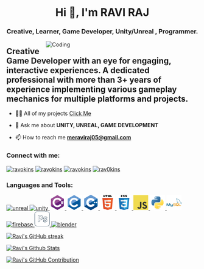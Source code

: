 <h1 align="center">Hi 👋, I'm RAVI RAJ</h1>
<h3 align="center">Creative, Learner, Game Developer, Unity/Unreal , Programmer.</h3>
<img align="right" alt="Coding" width="400" src="https://media.tenor.com/rePDfDWO3XoAAAAd/hacking.gif">

## Creative Game Developer with an eye for engaging, interactive experiences. A dedicated professional with more than 3+ years of experience implementing various gameplay mechanics for multiple platforms and projects.
- 👨‍💻 All of my projects [Click Me](https://rrrravi234.wixsite.com/ravi-raj)

- 💬 Ask me about **UNITY, UNREAL, GAME DEVELOPMENT**

- 📫 How to reach me **meraviraj05@gmail.com**
<h3 align="left">Connect with me:</h3>
<p align="left">
<a href="https://twitter.com/ravokins" target="blank"><img align="center" src="https://raw.githubusercontent.com/rahuldkjain/github-profile-readme-generator/master/src/images/icons/Social/twitter.svg" alt="ravokins" height="30" width="40" /></a>
<a href="https://linkedin.com/in/ravokins" target="blank"><img align="center" src="https://raw.githubusercontent.com/rahuldkjain/github-profile-readme-generator/master/src/images/icons/Social/linked-in-alt.svg" alt="ravokins" height="30" width="40" /></a>
<a href="https://instagram.com/ravokins" target="blank"><img align="center" src="https://raw.githubusercontent.com/rahuldkjain/github-profile-readme-generator/master/src/images/icons/Social/instagram.svg" alt="ravokins" height="30" width="40" /></a>
<a href="https://www.youtube.com/@rav0kins" target="blank"><img align="center" src="https://raw.githubusercontent.com/rahuldkjain/github-profile-readme-generator/master/src/images/icons/Social/youtube.svg" alt="rav0kins" height="30" width="40" /></a>
</p>

<h3 align="left">Languages and Tools:</h3>
<p align="left">  <a href="https://unrealengine.com/" target="_blank" rel="noreferrer"> <img src="https://raw.githubusercontent.com/kenangundogan/fontisto/036b7eca71aab1bef8e6a0518f7329f13ed62f6b/icons/svg/brand/unreal-engine.svg" alt="unreal" width="40" height="40"/> </a> <a href="https://unity.com/" target="_blank" rel="noreferrer"> <img src="https://www.vectorlogo.zone/logos/unity3d/unity3d-icon.svg" alt="unity" width="40" height="40"/> </a> <a href="https://www.w3schools.com/cs/" target="_blank" rel="noreferrer"> <img src="https://raw.githubusercontent.com/devicons/devicon/master/icons/csharp/csharp-original.svg" alt="csharp" width="40" height="40"/> </a> <a href="https://www.cprogramming.com/" target="_blank" rel="noreferrer"> <img src="https://raw.githubusercontent.com/devicons/devicon/master/icons/c/c-original.svg" alt="c" width="40" height="40"/> </a> <a href="https://www.w3schools.com/cpp/" target="_blank" rel="noreferrer"> <img src="https://raw.githubusercontent.com/devicons/devicon/master/icons/cplusplus/cplusplus-original.svg" alt="cplusplus" width="40" height="40"/> </a>  <a href="https://www.w3.org/html/" target="_blank" rel="noreferrer"> <img src="https://raw.githubusercontent.com/devicons/devicon/master/icons/html5/html5-original-wordmark.svg" alt="html5" width="40" height="40"/> </a>  <a href="https://www.w3schools.com/css/" target="_blank" rel="noreferrer"> <img src="https://raw.githubusercontent.com/devicons/devicon/master/icons/css3/css3-original-wordmark.svg" alt="css3" width="40" height="40"/> </a> <a href="https://developer.mozilla.org/en-US/docs/Web/JavaScript" target="_blank" rel="noreferrer"> <img src="https://raw.githubusercontent.com/devicons/devicon/master/icons/javascript/javascript-original.svg" alt="javascript" width="40" height="40"/> </a>  <a href="https://www.python.org" target="_blank" rel="noreferrer"> <img src="https://raw.githubusercontent.com/devicons/devicon/master/icons/python/python-original.svg" alt="python" width="40" height="40"/> </a> <a href="https://www.mysql.com/" target="_blank" rel="noreferrer"> <img src="https://raw.githubusercontent.com/devicons/devicon/master/icons/mysql/mysql-original-wordmark.svg" alt="mysql" width="40" height="40"/> </a> <a href="https://firebase.google.com/" target="_blank" rel="noreferrer"> <img src="https://www.vectorlogo.zone/logos/firebase/firebase-icon.svg" alt="firebase" width="40" height="40"/> </a>  <a href="https://www.photoshop.com/en" target="_blank" rel="noreferrer"> <img src="https://raw.githubusercontent.com/devicons/devicon/master/icons/photoshop/photoshop-line.svg" alt="photoshop" width="40" height="40"/> </a><a href="https://www.blender.org/" target="_blank" rel="noreferrer"> <img src="https://download.blender.org/branding/community/blender_community_badge_white.svg" alt="blender" width="40" height="40"/> </a></p>

<p align="left">

  <a href="https://github.com/ravokins">
    <img src="https://streak-stats.demolab.com/?user=ravokins&theme=dracula" alt="Ravi's GitHub streak"/>
  </a>
</p>
<a> 
    <a href="https://github.com/ravokins"><img alt="Ravi's Github Stats" src="https://denvercoder1-github-readme-stats.vercel.app/api?username=ravokins&theme=dracula" height="192px" width="49.5%"/></a>

</a>     
<p align="left">
  <a href="https://github.com/ravokins">
    <img src="http://github-profile-summary-cards.vercel.app/api/cards/profile-details?username=ravokins&theme=dracula" alt="Ravi's GitHub Contribution"/>
  </a>
</p>

     
